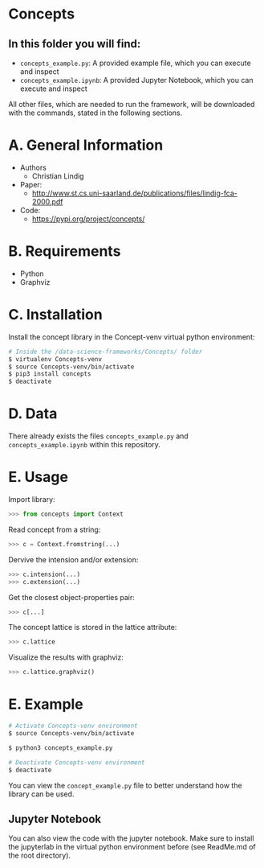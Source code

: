 # Concepts

## In this folder you will find: 
- `concepts_example.py`: A provided example file, which you can execute and inspect
- `concepts_example.ipynb`: A provided Jupyter Notebook, which you can execute and inspect

All other files, which are needed to run the framework, will be downloaded with the commands, stated in the following sections. 



# A. General Information
- Authors
  - Christian Lindig
- Paper: 
  - http://www.st.cs.uni-saarland.de/publications/files/lindig-fca-2000.pdf 
- Code: 
  - https://pypi.org/project/concepts/



# B. Requirements
 - Python
 - Graphviz



# C. Installation
Install the concept library in the Concept-venv virtual python environment: 
```bash
# Inside the /data-science-frameworks/Concepts/ folder
$ virtualenv Concepts-venv
$ source Concepts-venv/bin/activate
$ pip3 install concepts
$ deactivate
```



# D. Data
There already exists the files `concepts_example.py` and `concepts_example.ipynb` within this repository. 



# E. Usage 
Import library: 
```python
>>> from concepts import Context
```

Read concept from a string: 
```python
>>> c = Context.fromstring(...)
```

Dervive the intension and/or extension:
```python
>>> c.intension(...)
>>> c.extension(...)
```

Get the closest object-properties pair: 
```python
>>> c[...]
```

The concept lattice is stored in the lattice attribute: 
```python
>>> c.lattice
```

Visualize the results with graphviz:
```python
>>> c.lattice.graphviz()
```



# E. Example
```bash
# Activate Concepts-venv environment
$ source Concepts-venv/bin/activate

$ python3 concepts_example.py

# Deactivate Concepts-venv environment
$ deactivate
```

You can view the `concept_example.py` file to better understand how the library can be used. 


## Jupyter Notebook
You can also view the code with the jupyter notebook. Make sure to install the jupyterlab in the virtual python environment before (see ReadMe.md of the root directory).
